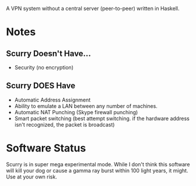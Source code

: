 A VPN system without a central server (peer-to-peer) written in Haskell.

# Notes #
## Scurry Doesn't Have... ##
  * Security (no encryption)

## Scurry DOES Have ##
  * Automatic Address Assignment
  * Ability to emulate a LAN between any number of machines.
  * Automatic NAT Punching (Skype firewall punching)
  * Smart packet switching (best attempt switching. if the hardware address isn't recognized, the packet is broadcast)

# Software Status #
Scurry is in super mega experimental mode. While I don't think this software will kill your dog or cause a gamma ray burst within 100 light years, it might. Use at your own risk.
